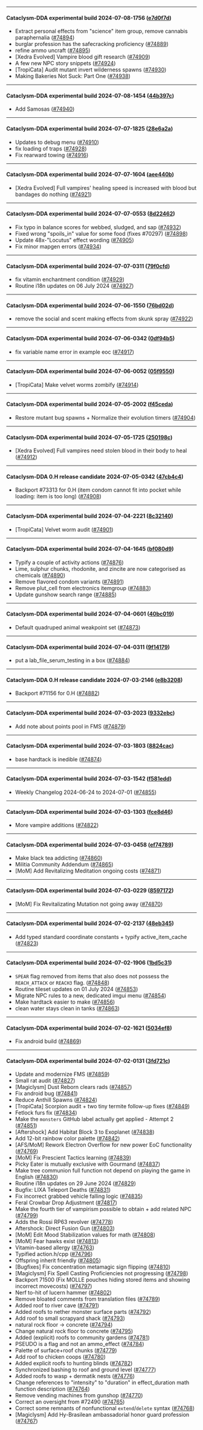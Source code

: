 
---

#### Cataclysm-DDA experimental build 2024-07-08-1756 ([e7d0f7d](https://github.com/CleverRaven/Cataclysm-DDA/releases/tag/cdda-experimental-2024-07-08-1756))

* Extract personal effects from "science" item group, remove cannabis paraphernalia ([#74894](https://github.com/CleverRaven/Cataclysm-DDA/pull/74894))
* burglar profession has the safecracking proficiency ([#74889](https://github.com/CleverRaven/Cataclysm-DDA/pull/74889))
* refine ammo uncraft ([#74895](https://github.com/CleverRaven/Cataclysm-DDA/pull/74895))
* [Xedra Evolved] Vampire blood gift research ([#74909](https://github.com/CleverRaven/Cataclysm-DDA/pull/74909))
* A few new NPC story snippets ([#74924](https://github.com/CleverRaven/Cataclysm-DDA/pull/74924))
* [TropiCata] Audit mutant invert wilderness spawns ([#74930](https://github.com/CleverRaven/Cataclysm-DDA/pull/74930))
* Making Bakeries Not Suck: Part One ([#74938](https://github.com/CleverRaven/Cataclysm-DDA/pull/74938))

---

#### Cataclysm-DDA experimental build 2024-07-08-1454 ([44b397c](https://github.com/CleverRaven/Cataclysm-DDA/releases/tag/cdda-experimental-2024-07-08-1454))

* Add Samosas ([#74940](https://github.com/CleverRaven/Cataclysm-DDA/pull/74940))

---

#### Cataclysm-DDA experimental build 2024-07-07-1825 ([28e6a2a](https://github.com/CleverRaven/Cataclysm-DDA/releases/tag/cdda-experimental-2024-07-07-1825))

* Updates to debug menu ([#74910](https://github.com/CleverRaven/Cataclysm-DDA/pull/74910))
* fix loading of traps ([#74928](https://github.com/CleverRaven/Cataclysm-DDA/pull/74928))
* Fix rearward towing ([#74916](https://github.com/CleverRaven/Cataclysm-DDA/pull/74916))

---

#### Cataclysm-DDA experimental build 2024-07-07-1604 ([aee440b](https://github.com/CleverRaven/Cataclysm-DDA/releases/tag/cdda-experimental-2024-07-07-1604))

* [Xedra Evolved] Full vampires' healing speed is increased with blood but bandages do nothing ([#74921](https://github.com/CleverRaven/Cataclysm-DDA/pull/74921))

---

#### Cataclysm-DDA experimental build 2024-07-07-0553 ([8d22462](https://github.com/CleverRaven/Cataclysm-DDA/releases/tag/cdda-experimental-2024-07-07-0553))

* Fix typo in balance scores for webbed, sludged, and sap ([#74932](https://github.com/CleverRaven/Cataclysm-DDA/pull/74932))
* Fixed wrong "spoils_in" value for some food (fixes #70297) ([#74898](https://github.com/CleverRaven/Cataclysm-DDA/pull/74898))
* Update 48x-"Locutus" effect wording ([#74905](https://github.com/CleverRaven/Cataclysm-DDA/pull/74905))
* Fix minor mapgen errors ([#74934](https://github.com/CleverRaven/Cataclysm-DDA/pull/74934))

---

#### Cataclysm-DDA experimental build 2024-07-07-0311 ([79f0cfd](https://github.com/CleverRaven/Cataclysm-DDA/releases/tag/cdda-experimental-2024-07-07-0311))

* fix vitamin enchantment condition ([#74929](https://github.com/CleverRaven/Cataclysm-DDA/pull/74929))
* Routine i18n updates on 06 July 2024 ([#74927](https://github.com/CleverRaven/Cataclysm-DDA/pull/74927))

---

#### Cataclysm-DDA experimental build 2024-07-06-1550 ([76bd02d](https://github.com/CleverRaven/Cataclysm-DDA/releases/tag/cdda-experimental-2024-07-06-1550))

* remove the social and scent making effects from skunk spray ([#74922](https://github.com/CleverRaven/Cataclysm-DDA/pull/74922))

---

#### Cataclysm-DDA experimental build 2024-07-06-0342 ([0df94b5](https://github.com/CleverRaven/Cataclysm-DDA/releases/tag/cdda-experimental-2024-07-06-0342))

* fix variable name error in example eoc ([#74917](https://github.com/CleverRaven/Cataclysm-DDA/pull/74917))

---

#### Cataclysm-DDA experimental build 2024-07-06-0052 ([05f9550](https://github.com/CleverRaven/Cataclysm-DDA/releases/tag/cdda-experimental-2024-07-06-0052))

* [TropiCata] Make velvet worms zombify ([#74914](https://github.com/CleverRaven/Cataclysm-DDA/pull/74914))

---

#### Cataclysm-DDA experimental build 2024-07-05-2002 ([f45ceda](https://github.com/CleverRaven/Cataclysm-DDA/releases/tag/cdda-experimental-2024-07-05-2002))

* Restore mutant bug spawns + Normalize their evolution timers ([#74904](https://github.com/CleverRaven/Cataclysm-DDA/pull/74904))

---

#### Cataclysm-DDA experimental build 2024-07-05-1725 ([250198c](https://github.com/CleverRaven/Cataclysm-DDA/releases/tag/cdda-experimental-2024-07-05-1725))

* [Xedra Evolved] Full vampires need stolen blood in their body to heal ([#74912](https://github.com/CleverRaven/Cataclysm-DDA/pull/74912))

---

#### Cataclysm-DDA 0.H release candidate 2024-07-05-0342 ([47cb4c4](https://github.com/CleverRaven/Cataclysm-DDA/releases/tag/cdda-0.H-2024-07-05-0342))

* Backport #73313 for 0.H (item condom cannot fit into pocket while loading: item is too long) ([#74908](https://github.com/CleverRaven/Cataclysm-DDA/pull/74908))

---

#### Cataclysm-DDA experimental build 2024-07-04-2221 ([8c32140](https://github.com/CleverRaven/Cataclysm-DDA/releases/tag/cdda-experimental-2024-07-04-2221))

* [TropiCata] Velvet worm audit ([#74901](https://github.com/CleverRaven/Cataclysm-DDA/pull/74901))

---

#### Cataclysm-DDA experimental build 2024-07-04-1645 ([bf080d9](https://github.com/CleverRaven/Cataclysm-DDA/releases/tag/cdda-experimental-2024-07-04-1645))

* Typify a couple of activity actions ([#74876](https://github.com/CleverRaven/Cataclysm-DDA/pull/74876))
* Lime, sulphur chunks, rhodonite, and zincite are now categorised as chemicals ([#74890](https://github.com/CleverRaven/Cataclysm-DDA/pull/74890))
* Remove flavored condom variants ([#74891](https://github.com/CleverRaven/Cataclysm-DDA/pull/74891))
* Remove plut_cell from electronics itemgroup ([#74883](https://github.com/CleverRaven/Cataclysm-DDA/pull/74883))
* Update gunshow search range ([#74885](https://github.com/CleverRaven/Cataclysm-DDA/pull/74885))

---

#### Cataclysm-DDA experimental build 2024-07-04-0601 ([40bc019](https://github.com/CleverRaven/Cataclysm-DDA/releases/tag/cdda-experimental-2024-07-04-0601))

* Default quadruped animal weakpoint set ([#74873](https://github.com/CleverRaven/Cataclysm-DDA/pull/74873))

---

#### Cataclysm-DDA experimental build 2024-07-04-0311 ([9f14179](https://github.com/CleverRaven/Cataclysm-DDA/releases/tag/cdda-experimental-2024-07-04-0311))

* put a lab_file_serum_testing in a box ([#74884](https://github.com/CleverRaven/Cataclysm-DDA/pull/74884))

---

#### Cataclysm-DDA 0.H release candidate 2024-07-03-2146 ([e8b3208](https://github.com/CleverRaven/Cataclysm-DDA/releases/tag/cdda-0.H-2024-07-03-2146))

* Backport #71156 for 0.H ([#74882](https://github.com/CleverRaven/Cataclysm-DDA/pull/74882))

---

#### Cataclysm-DDA experimental build 2024-07-03-2023 ([9332ebc](https://github.com/CleverRaven/Cataclysm-DDA/releases/tag/cdda-experimental-2024-07-03-2023))

* Add note about points pool in FMS ([#74879](https://github.com/CleverRaven/Cataclysm-DDA/pull/74879))

---

#### Cataclysm-DDA experimental build 2024-07-03-1803 ([8824cac](https://github.com/CleverRaven/Cataclysm-DDA/releases/tag/cdda-experimental-2024-07-03-1803))

* base hardtack is inedible ([#74874](https://github.com/CleverRaven/Cataclysm-DDA/pull/74874))

---

#### Cataclysm-DDA experimental build 2024-07-03-1542 ([f581edd](https://github.com/CleverRaven/Cataclysm-DDA/releases/tag/cdda-experimental-2024-07-03-1542))

* Weekly Changelog 2024-06-24 to 2024-07-01 ([#74855](https://github.com/CleverRaven/Cataclysm-DDA/pull/74855))

---

#### Cataclysm-DDA experimental build 2024-07-03-1303 ([fce8d46](https://github.com/CleverRaven/Cataclysm-DDA/releases/tag/cdda-experimental-2024-07-03-1303))

* More vampire additions ([#74822](https://github.com/CleverRaven/Cataclysm-DDA/pull/74822))

---

#### Cataclysm-DDA experimental build 2024-07-03-0458 ([ef74789](https://github.com/CleverRaven/Cataclysm-DDA/releases/tag/cdda-experimental-2024-07-03-0458))

* Make black tea addicting ([#74860](https://github.com/CleverRaven/Cataclysm-DDA/pull/74860))
* Militia Community Addendum  ([#74865](https://github.com/CleverRaven/Cataclysm-DDA/pull/74865))
* [MoM] Add Revitalizing Meditation ongoing costs ([#74871](https://github.com/CleverRaven/Cataclysm-DDA/pull/74871))

---

#### Cataclysm-DDA experimental build 2024-07-03-0229 ([8597172](https://github.com/CleverRaven/Cataclysm-DDA/releases/tag/cdda-experimental-2024-07-03-0229))

* [MoM] Fix Revitalizating Mutation not going away ([#74870](https://github.com/CleverRaven/Cataclysm-DDA/pull/74870))

---

#### Cataclysm-DDA experimental build 2024-07-02-2137 ([48eb345](https://github.com/CleverRaven/Cataclysm-DDA/releases/tag/cdda-experimental-2024-07-02-2137))

* Add typed standard coordinate constants + typify active_item_cache ([#74823](https://github.com/CleverRaven/Cataclysm-DDA/pull/74823))

---

#### Cataclysm-DDA experimental build 2024-07-02-1906 ([1bd5c31](https://github.com/CleverRaven/Cataclysm-DDA/releases/tag/cdda-experimental-2024-07-02-1906))

* `SPEAR` flag removed from items that also does not possess the `REACH_ATTACK` or `REACH3` flag. ([#74848](https://github.com/CleverRaven/Cataclysm-DDA/pull/74848))
* Routine tileset updates on 01 July 2024 ([#74853](https://github.com/CleverRaven/Cataclysm-DDA/pull/74853))
* Migrate NPC rules to a new, dedicated imgui menu ([#74854](https://github.com/CleverRaven/Cataclysm-DDA/pull/74854))
* Make hardtack easier to make ([#74856](https://github.com/CleverRaven/Cataclysm-DDA/pull/74856))
* clean water stays clean in tanks ([#74863](https://github.com/CleverRaven/Cataclysm-DDA/pull/74863))

---

#### Cataclysm-DDA experimental build 2024-07-02-1621 ([5034ef8](https://github.com/CleverRaven/Cataclysm-DDA/releases/tag/cdda-experimental-2024-07-02-1621))

* Fix android build ([#74869](https://github.com/CleverRaven/Cataclysm-DDA/pull/74869))

---

#### Cataclysm-DDA experimental build 2024-07-02-0131 ([3fd721c](https://github.com/CleverRaven/Cataclysm-DDA/releases/tag/cdda-experimental-2024-07-02-0131))

* Update and modernize FMS ([#74859](https://github.com/CleverRaven/Cataclysm-DDA/pull/74859))
* Small rat audit ([#74827](https://github.com/CleverRaven/Cataclysm-DDA/pull/74827))
* [Magiclysm] Dust Reborn clears rads ([#74857](https://github.com/CleverRaven/Cataclysm-DDA/pull/74857))
* Fix android bug ([#74841](https://github.com/CleverRaven/Cataclysm-DDA/pull/74841))
* Reduce Anthill Spawns ([#74824](https://github.com/CleverRaven/Cataclysm-DDA/pull/74824))
* [TropiCata] Scorpion audit + two tiny termite follow-up fixes ([#74849](https://github.com/CleverRaven/Cataclysm-DDA/pull/74849))
* Fetlock furs fix ([#74834](https://github.com/CleverRaven/Cataclysm-DDA/pull/74834))
* Make the ``monsters`` GitHub label actually get applied - Attempt 2 ([#74851](https://github.com/CleverRaven/Cataclysm-DDA/pull/74851))
* [Aftershock] Add Habitat Block 3 to Exoplanet ([#74838](https://github.com/CleverRaven/Cataclysm-DDA/pull/74838))
* Add 12-bit rainbow color palette ([#74842](https://github.com/CleverRaven/Cataclysm-DDA/pull/74842))
* [AFS/MoM] Rework Electron Overflow for new power EoC functionality ([#74769](https://github.com/CleverRaven/Cataclysm-DDA/pull/74769))
* [MoM] Fix Prescient Tactics learning  ([#74839](https://github.com/CleverRaven/Cataclysm-DDA/pull/74839))
* Picky Eater is mutually exclusive with Gourmand ([#74837](https://github.com/CleverRaven/Cataclysm-DDA/pull/74837))
* Make tree communion full function not depend on playing the game in English ([#74830](https://github.com/CleverRaven/Cataclysm-DDA/pull/74830))
* Routine i18n updates on 29 June 2024 ([#74829](https://github.com/CleverRaven/Cataclysm-DDA/pull/74829))
* Bugfix: LIXA Teleport Deaths ([#74831](https://github.com/CleverRaven/Cataclysm-DDA/pull/74831))
* Fix incorrect grabbed vehicle falling logic ([#74835](https://github.com/CleverRaven/Cataclysm-DDA/pull/74835))
* Feral Crowbar Drop Adjustment ([#74817](https://github.com/CleverRaven/Cataclysm-DDA/pull/74817))
* Make the fourth tier of vampirism possible to obtain + add related NPC ([#74799](https://github.com/CleverRaven/Cataclysm-DDA/pull/74799))
* Adds the Rossi RP63 revolver ([#74778](https://github.com/CleverRaven/Cataclysm-DDA/pull/74778))
* Aftershock: Direct Fusion Gun ([#74803](https://github.com/CleverRaven/Cataclysm-DDA/pull/74803))
* [MoM] Edit Mood Stabilization values for math ([#74808](https://github.com/CleverRaven/Cataclysm-DDA/pull/74808))
* [MoM] Fear hawks exist ([#74813](https://github.com/CleverRaven/Cataclysm-DDA/pull/74813))
* Vitamin-based allergy ([#74763](https://github.com/CleverRaven/Cataclysm-DDA/pull/74763))
* Typified action.h/cpp ([#74796](https://github.com/CleverRaven/Cataclysm-DDA/pull/74796))
* Offspring inherit friendly ([#74805](https://github.com/CleverRaven/Cataclysm-DDA/pull/74805))
* [Bugfixes] Fix concentration metamagic sign flipping ([#74810](https://github.com/CleverRaven/Cataclysm-DDA/pull/74810))
* [Magiclysm] Fix Spell Casting Proficiencies not progressing ([#74798](https://github.com/CleverRaven/Cataclysm-DDA/pull/74798))
* Backport 71500 (Fix MOLLE pouches hiding stored items and showing incorrect movecosts) ([#74797](https://github.com/CleverRaven/Cataclysm-DDA/pull/74797))
* Nerf to-hit of lucern hammer ([#74802](https://github.com/CleverRaven/Cataclysm-DDA/pull/74802))
* Remove bloated comments from translation files ([#74789](https://github.com/CleverRaven/Cataclysm-DDA/pull/74789))
* Added roof to river cave ([#74791](https://github.com/CleverRaven/Cataclysm-DDA/pull/74791))
* Added roofs to nether monster surface parts ([#74792](https://github.com/CleverRaven/Cataclysm-DDA/pull/74792))
* Add roof to small scrapyard shack ([#74793](https://github.com/CleverRaven/Cataclysm-DDA/pull/74793))
* natural rock floor -> concrete ([#74794](https://github.com/CleverRaven/Cataclysm-DDA/pull/74794))
* Change natural rock floor to concrete ([#74795](https://github.com/CleverRaven/Cataclysm-DDA/pull/74795))
* Added (explicit) roofs to community gardens ([#74781](https://github.com/CleverRaven/Cataclysm-DDA/pull/74781))
* PSEUDO is a flag and not an ammo_effect ([#74784](https://github.com/CleverRaven/Cataclysm-DDA/pull/74784))
* Palette of surface+roof chunks ([#74779](https://github.com/CleverRaven/Cataclysm-DDA/pull/74779))
* Add roof to chicken coops ([#74780](https://github.com/CleverRaven/Cataclysm-DDA/pull/74780))
* Added explicit roofs to hunting blinds ([#74782](https://github.com/CleverRaven/Cataclysm-DDA/pull/74782))
* Synchronized bashing to roof and ground level ([#74777](https://github.com/CleverRaven/Cataclysm-DDA/pull/74777))
* Added roofs to wasp + dermatik nests ([#74776](https://github.com/CleverRaven/Cataclysm-DDA/pull/74776))
* Change references to "intensity" to "duration" in effect_duration math function description ([#74764](https://github.com/CleverRaven/Cataclysm-DDA/pull/74764))
* Remove vending machines from gunshop ([#74770](https://github.com/CleverRaven/Cataclysm-DDA/pull/74770))
* Correct an oversight from #72490 ([#74765](https://github.com/CleverRaven/Cataclysm-DDA/pull/74765))
* Correct some remnants of nonfunctional ``extend``/``delete`` syntax ([#74768](https://github.com/CleverRaven/Cataclysm-DDA/pull/74768))
* [Magiclysm] Add Hy-Brasilean ambassadorial honor guard profession ([#74767](https://github.com/CleverRaven/Cataclysm-DDA/pull/74767))
